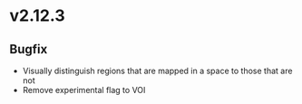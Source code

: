 # v2.12.3

## Bugfix

- Visually distinguish regions that are mapped in a space to those that are not
- Remove experimental flag to VOI

